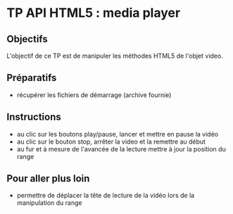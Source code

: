 # TP API HTML5 : media player 

## Objectifs
L'objectif de ce TP est de manipuler les méthodes HTML5 de l'objet video.

## Préparatifs
- récupérer les fichiers de démarrage (archive fournie)

## Instructions
- au clic sur les boutons play/pause, lancer et mettre en pause la vidéo
- au clic sur le bouton stop, arrêter la video et la remettre au début
- au fur et à mesure de l'avancée de la lecture mettre à jour la position du range

## Pour aller plus loin
- permettre de déplacer la tête de lecture de la vidéo lors de la manipulation du range
